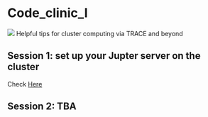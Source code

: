 # Code_clinic_I
![](./resource/)
Helpful tips for cluster computing via TRACE and beyond
## Session 1: set up your Jupter server on the cluster
Check [Here](./1_setup_jupyter_server/)
## Session 2: TBA